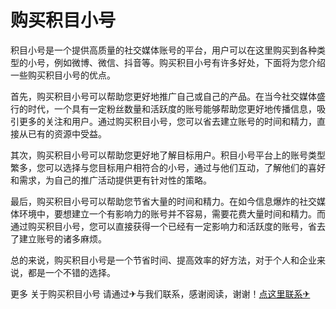 # 购买积目小号

积目小号是一个提供高质量的社交媒体账号的平台，用户可以在这里购买到各种类型的小号，例如微博、微信、抖音等。购买积目小号有许多好处，下面将为您介绍一些购买积目小号的优点。

首先，购买积目小号可以帮助您更好地推广自己或自己的产品。在当今社交媒体盛行的时代，一个具有一定粉丝数量和活跃度的账号能够帮助您更好地传播信息，吸引更多的关注和用户。通过购买积目小号，您可以省去建立账号的时间和精力，直接从已有的资源中受益。

其次，购买积目小号可以帮助您更好地了解目标用户。积目小号平台上的账号类型繁多，您可以选择与您目标用户相符合的小号，通过与他们互动，了解他们的喜好和需求，为自己的推广活动提供更有针对性的策略。

最后，购买积目小号可以帮助您节省大量的时间和精力。在如今信息爆炸的社交媒体环境中，要想建立一个有影响力的账号并不容易，需要花费大量时间和精力。而通过购买积目小号，您可以直接获得一个已经有一定影响力和活跃度的账号，省去了建立账号的诸多麻烦。

总的来说，购买积目小号是一个节省时间、提高效率的好方法，对于个人和企业来说，都是一个不错的选择。

更多 关于购买积目小号 请通过✈与我们联系，感谢阅读，谢谢！[点这里联系✈](https://abc.k02.cc)